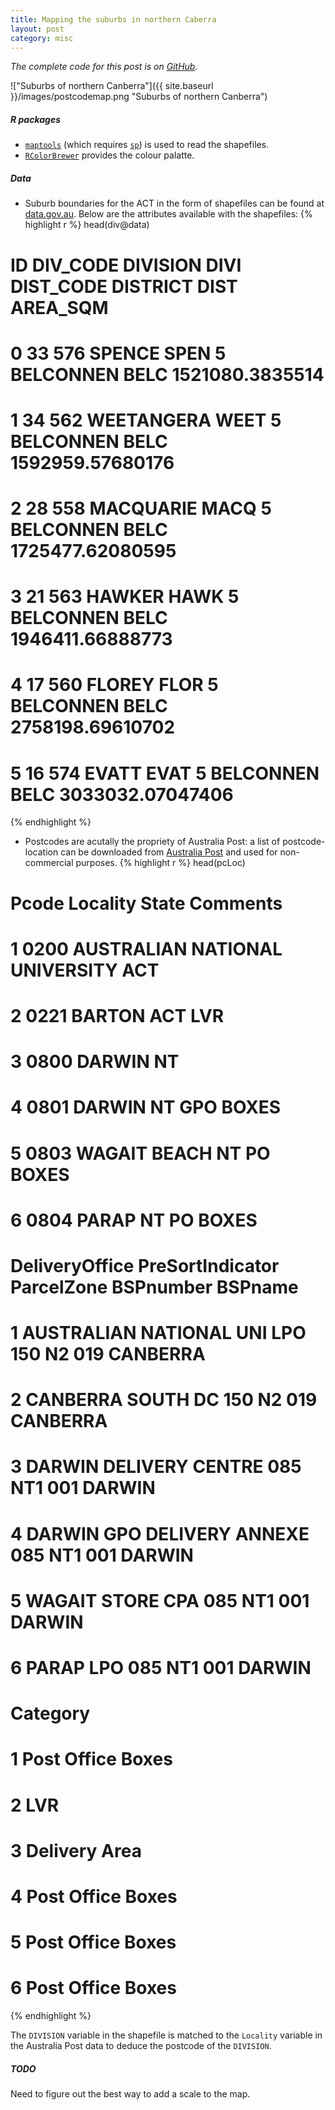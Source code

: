 ```yaml
---
title: Mapping the suburbs in northern Caberra
layout: post
category: misc
---
```


_The complete code for this post is on
[GitHub](https://github.com/mngu2382/CanHouse/blob/master/90-PostcodeMap.R)._

!["Suburbs of northern Canberra"]({{ site.baseurl }}/images/postcodemap.png "Suburbs of northern Canberra")

##### R packages
- [`maptools`](http://cran.r-project.org/web/packages/maptools/index.html)
  (which requires
  [`sp`](http://cran.r-project.org/web/packages/sp/index.html))
  is used to read the shapefiles.
- [`RColorBrewer`](http://cran.r-project.org/web/packages/RColorBrewer/index.html)
  provides the colour palatte.

##### Data
- Suburb boundaries for the ACT in the form of shapefiles can be found
  at [data.gov.au](http://data.gov.au/dataset/canberra-suburb-boundaries).
  Below are the attributes available with the shapefiles:
{% highlight r %}
head(div@data)
#   ID DIV_CODE   DIVISION DIVI DIST_CODE  DISTRICT DIST         AREA_SQM
# 0 33      576     SPENCE SPEN         5 BELCONNEN BELC  1521080.3835514
# 1 34      562 WEETANGERA WEET         5 BELCONNEN BELC 1592959.57680176
# 2 28      558  MACQUARIE MACQ         5 BELCONNEN BELC 1725477.62080595
# 3 21      563     HAWKER HAWK         5 BELCONNEN BELC 1946411.66888773
# 4 17      560     FLOREY FLOR         5 BELCONNEN BELC 2758198.69610702
# 5 16      574      EVATT EVAT         5 BELCONNEN BELC 3033032.07047406
{% endhighlight %}

- Postcodes are acutally the propriety of Australia Post: a list of
  postcode-location can be downloaded from
  [Australia Post](http://auspost.com.au/apps/postcode.html) and used
  for non-commercial purposes.
{% highlight r %}
head(pcLoc)
#   Pcode                       Locality State  Comments
# 1  0200 AUSTRALIAN NATIONAL UNIVERSITY   ACT          
# 2  0221                         BARTON   ACT       LVR
# 3  0800                         DARWIN    NT          
# 4  0801                         DARWIN    NT GPO BOXES
# 5  0803                   WAGAIT BEACH    NT  PO BOXES
# 6  0804                          PARAP    NT  PO BOXES
#                DeliveryOffice PreSortIndicator ParcelZone BSPnumber  BSPname
# 1 AUSTRALIAN NATIONAL UNI LPO              150         N2       019 CANBERRA
# 2           CANBERRA SOUTH DC              150         N2       019 CANBERRA
# 3      DARWIN DELIVERY CENTRE              085        NT1       001   DARWIN
# 4  DARWIN GPO DELIVERY ANNEXE              085        NT1       001   DARWIN
# 5            WAGAIT STORE CPA              085        NT1       001   DARWIN
# 6                   PARAP LPO              085        NT1       001   DARWIN
#            Category
# 1 Post Office Boxes
# 2               LVR
# 3     Delivery Area
# 4 Post Office Boxes
# 5 Post Office Boxes
# 6 Post Office Boxes
{% endhighlight %}

The `DIVISION` variable in the shapefile is matched to the `Locality`
variable in the Australia Post data to deduce the postcode of the
`DIVISION`.

##### TODO
Need to figure out the best way to add a scale to the map.
